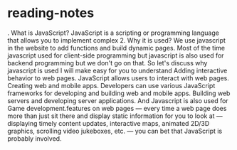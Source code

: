 # reading-notes
. What is JavaScript? JavaScript is a scripting or programming language that allows you to implement complex  2. Why it is used? We use javascript in the website to add functions and build dynamic pages. Most of the time javascript used for client-side programming but javascript is also used for backend programming but we don't go on that. So let's discuss why javascript is used I will make easy for you to understand Adding interactive behavior to web pages. JavaScript allows users to interact with web pages. Creating web and mobile apps. Developers can use various JavaScript frameworks for developing and building web and mobile apps. Building web servers and developing server applications. And Javascript is also used for Game development.features on web pages — every time a web page does more than just sit there and display static information for you to look at — displaying timely content updates, interactive maps, animated 2D/3D graphics, scrolling video jukeboxes, etc. — you can bet that JavaScript is probably involved.
